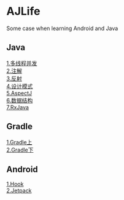 # AJLife
Some case when learning Android and Java

## Java
[1.多线程并发](https://github.com/peace710/AJLife/tree/master/JLifeThread/src/main/java/me/peace/thread)<br/>
[2.注解](https://github.com/peace710/AJLife/tree/master/JLifeAnnotation/src/main/java/me/peace/annotation)<br/>
[3.反射](https://github.com/peace710/AJLife/tree/master/JLifeReflection/src/main/java/me/peace/reflection)<br/>
[4.设计模式](https://github.com/peace710/AJLife/tree/master/JLifeDesign/src/main/java/me/peace/design)<br/>
[5.AspectJ](https://github.com/peace710/AJLife/tree/master/ALifeAspectJ/src/main/java/me/peace/aspectJ)<br/>
[6.数据结构](https://github.com/peace710/AJLife/tree/master/JLifeDataStructure/src/main/java/me/peace/data/structure)<br/>
[7.RxJava](https://github.com/peace710/AJLife/tree/master/ALifeRxJava/src/main/java/me/peace/rx/java)<br/>

## Gradle
[1.Gradle上](https://github.com/peace710/AJLife/tree/master/gradleLife)<br/>
[2.Gradle下](https://github.com/peace710/GradleLife)<br/>

## Android
[1.Hook](https://github.com/peace710/AJLife/tree/master/ALifeHook/src/main/java/me/peace/hook)<br/>
[2.Jetpack](https://github.com/peace710/AJLife/tree/master/ALifeJetpack/src/main)<br/>


